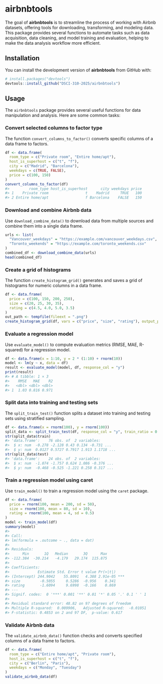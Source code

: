 
<!-- README.md is generated from README.Rmd. Please edit that file -->

# airbnbtools

<!-- badges: start -->

<!-- badges: end -->

The goal of **airbnbtools** is to streamline the process of working with
Airbnb datasets, offering tools for downloading, transforming, and
modeling data. This package provides several functions to automate tasks
such as data acquisition, data cleaning, and model training and
evaluation, helping to make the data analysis workflow more efficient.

## Installation

You can install the development version of **airbnbtools** from GitHub
with:

``` r
# install.packages("devtools")
devtools::install_github("DSCI-310-2025/airbnbtools")
```

## Usage

The `airbnbtools` package provides several useful functions for data
manipulation and analysis. Here are some common tasks:

### Convert selected columns to factor type

The function `convert_columns_to_factor()` converts specific columns of
a data frame to factors.

``` r
df <- data.frame(
  room_type = c("Private room", "Entire home/apt"),
  host_is_superhost = c("t", "f"),
  city = c("Madrid", "Barcelona"),
  weekdays = c(TRUE, FALSE),
  price = c(100, 150)
)
convert_columns_to_factor(df)
#>         room_type host_is_superhost      city weekdays price
#> 1    Private room                 t    Madrid     TRUE   100
#> 2 Entire home/apt                 f Barcelona    FALSE   150
```

### Download and combine Airbnb data

Use `download_combine_data()` to download data from multiple sources and
combine them into a single data frame.

``` r
urls <- list(
  "Vancouver_weekdays" = "https://example.com/vancouver_weekdays.csv",
  "Toronto_weekends" = "https://example.com/toronto_weekends.csv"
)
combined_df <- download_combine_data(urls)
head(combined_df)
```

### Create a grid of histograms

The function `create_histogram_grid()` generates and saves a grid of
histograms for numeric columns in a data frame.

``` r
df <- data.frame(
  price = c(100, 150, 200, 250),
  size = c(20, 25, 30, 35),
  rating = c(4.5, 4.0, 5.0, 3.5)
)
out_path <- tempfile(fileext = ".png")
create_histogram_grid(df, vars = c("price", "size", "rating"), output_path = out_path)
```

### Evaluate a regression model

Use `evaluate_model()` to compute evaluation metrics (RMSE, MAE,
R-squared) for a regression model.

``` r
df <- data.frame(x = 1:10, y = 2 * (1:10) + rnorm(10))
model <- lm(y ~ x, data = df)
result <- evaluate_model(model, df, response_col = "y")
print(result)
#> # A tibble: 1 × 3
#>    RMSE   MAE    R2
#>   <dbl> <dbl> <dbl>
#> 1  1.03 0.816 0.971
```

### Split data into training and testing sets

The `split_train_test()` function splits a dataset into training and
testing sets using stratified sampling.

``` r
df <- data.frame(x = rnorm(100), y = rnorm(100))
split_data <- split_train_test(df, response_col = "y", train_ratio = 0.75)
str(split_data$train)
#> 'data.frame':    76 obs. of  2 variables:
#>  $ x: num  -0.278 -2.128 0.43 0.134 -0.731 ...
#>  $ y: num  0.0127 0.5727 0.7917 1.913 1.1718 ...
str(split_data$test)
#> 'data.frame':    24 obs. of  2 variables:
#>  $ x: num  -1.074 -1.757 0.624 1.086 -0.376 ...
#>  $ y: num  -0.468 -0.525 -1.221 0.258 0.317 ...
```

### Train a regression model using caret

Use `train_model()` to train a regression model using the `caret`
package.

``` r
df <- data.frame(
  price = rnorm(100, mean = 200, sd = 50),
  size = rnorm(100, mean = 80, sd = 10),
  rating = rnorm(100, mean = 4, sd = 0.5)
)
model <- train_model(df)
summary(model)
#> 
#> Call:
#> lm(formula = .outcome ~ ., data = dat)
#> 
#> Residuals:
#>      Min       1Q   Median       3Q      Max 
#> -112.384  -30.214   -4.179   29.174  115.875 
#> 
#> Coefficients:
#>             Estimate Std. Error t value Pr(>|t|)    
#> (Intercept) 244.9042    55.8091   4.388 2.91e-05 ***
#> size         -0.5055     0.5286  -0.956    0.341    
#> rating       -1.6094     9.6998  -0.166    0.869    
#> ---
#> Signif. codes:  0 '***' 0.001 '**' 0.01 '*' 0.05 '.' 0.1 ' ' 1
#> 
#> Residual standard error: 48.82 on 97 degrees of freedom
#> Multiple R-squared:  0.009906,   Adjusted R-squared:  -0.01051 
#> F-statistic: 0.4853 on 2 and 97 DF,  p-value: 0.617
```

### Validate Airbnb data

The `validate_airbnb_data()` function checks and converts specified
columns of a data frame to factors.

``` r
df <- data.frame(
  room_type = c("Entire home/apt", "Private room"),
  host_is_superhost = c("t", "f"),
  city = c("Berlin", "Paris"),
  weekdays = c("Monday", "Tuesday")
)
validate_airbnb_data(df)
```
